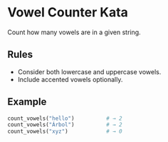 # Vowel Counter Kata

Count how many vowels are in a given string.

## Rules

- Consider both lowercase and uppercase vowels.
- Include accented vowels optionally.

## Example

```python
count_vowels("hello")          # → 2
count_vowels("Árbol")          # → 2
count_vowels("xyz")            # → 0